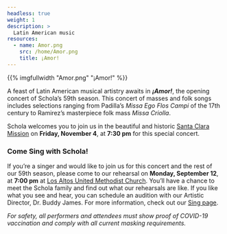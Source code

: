 ```yaml
---
headless: true
weight: 1
description: >
  Latin American music
resources:
  - name: Amor.png
    src: /home/Amor.png
    title: ¡Amor!
---
```


{{% imgfullwidth "Amor.png" "¡Amor!" %}}

A feast of Latin American musical artistry awaits in _**¡Amor!**_, the opening concert of Schola&rsquo;s 59th season. This concert of masses and folk songs
includes selections ranging from Padilla&rsquo;s _Missa Ego Flos Campi_ of the 17th century to Ramirez&rsquo;s masterpiece folk mass _Missa Criolla_.

Schola welcomes you to join us in the beautiful and historic 
<a href="https://www.google.com/maps/place/Mission+Santa+Clara+de+As%C3%ADs/@37.3499521,-121.9581175,14z/data=!4m13!1m7!3m6!1s0x808fcbae8e12c5ab:0xd6a268491912ee57!2s500+El+Camino+Real,+Santa+Clara,+CA+95053!3b1!8m2!3d37.3499521!4d-121.940608!3m4!1s0x0:0xc94ed6f080bbaa15!8m2!3d37.3492344!4d-121.9415662" target="_blank">Santa Clara Mission</a> on **Friday, November 4**, at **7:30 pm** for this special concert.

### Come Sing with Schola!

If you&rsquo;re a singer and would like to join us for this concert and the rest of our 59th season, please come to our rehearsal on **Monday, September 12**, 
at **7:00 pm** at <a href="https://www.google.com/maps/place/Los+Altos+United+Methodist+Church/@37.3604399,-122.1163995,14z/data=!4m13!1m7!3m6!1s0x808fb13b09db205b:0x3cb6a0075024dc76!2s655+Magdalena+Ave,+Los+Altos,+CA+94024!3b1!8m2!3d37.3604399!4d-122.09889!3m4!1s0x808fb13baf46a387:0xcfbef6958c3a62d!8m2!3d37.3604399!4d-122.09889" target="_blank">Los Altos United Methodist Church</a>. You&rsquo;ll have a chance to meet the Schola family and find out what our rehearsals are like.
If you like what you see and hear, you can schedule an audition with our Artistic Director, Dr. Buddy James. For more information, check out our <a href="../sing">Sing page</a>.
 
 _For safety, all performers and attendees must show proof of COVID-19 vaccination and comply with all current masking requirements._
